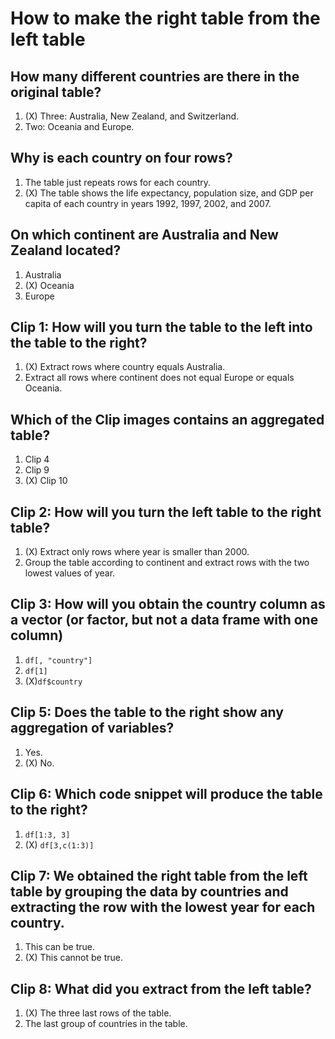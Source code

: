 # How to make the right table from the left table

## How many different **countries** are there in the original table?

1. (X) Three: Australia, New Zealand, and Switzerland.
2. Two: Oceania and Europe.


## Why is each country on four rows?

1. The table just repeats rows for each country. 
2. (X) The table shows the life expectancy, population size, and GDP per capita of each country in years 1992, 1997, 2002, and 2007.


## On which continent are Australia and New Zealand located?

1. Australia
2. (X) Oceania
3. Europe


##  Clip 1: How will you turn the table to the left into the table to the right?

1. (X) Extract rows where country equals Australia. 
2. Extract all rows where continent does not equal Europe or equals Oceania.  


## Which of the Clip images contains an aggregated table?

1. Clip 4
2. Clip 9
3. (X) Clip 10


##  Clip 2: How will you turn the left table to the right table? 

1.  (X) Extract only rows where year is smaller than 2000.
2.  Group the table according to continent and extract rows with the two lowest values of year. 


## Clip 3: How will you obtain the country column as a **vector** (or factor, but not a data frame with one column)

1. ```df[, "country"]```
2. ```df[1]```
3. (X)```df$country ```


## Clip 5: Does the table to the right show any aggregation of variables?

1. Yes.
2. (X) No. 


## Clip 6: Which code snippet will produce the table to the right? 

1. ```df[1:3, 3] ```
2. (X) ```df[3,c(1:3)]```


## Clip 7: We obtained the right table from the left table by grouping the data by countries and extracting the row with the lowest year for each country. 

1. This can be true. 
2. (X) This cannot be true. 


## Clip 8: What did you extract from the left table?

1. (X) The three last rows of the table.
2. The last group of countries in the table. 


